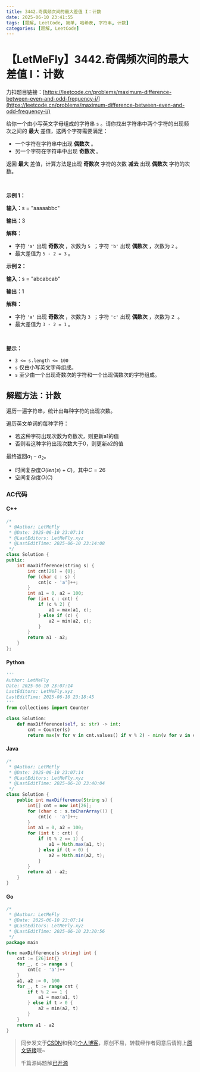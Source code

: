```yaml
---
title: 3442.奇偶频次间的最大差值 I：计数
date: 2025-06-10 23:41:55
tags: [题解, LeetCode, 简单, 哈希表, 字符串, 计数]
categories: [题解, LeetCode]
---
```


# 【LetMeFly】3442.奇偶频次间的最大差值 I：计数

力扣题目链接：[https://leetcode.cn/problems/maximum-difference-between-even-and-odd-frequency-i/](https://leetcode.cn/problems/maximum-difference-between-even-and-odd-frequency-i/)

<p>给你一个由小写英文字母组成的字符串&nbsp;<code>s</code> 。请你找出字符串中两个字符的出现频次之间的 <strong>最大</strong> 差值，这两个字符需要满足：</p>

<ul>
	<li>一个字符在字符串中出现 <strong>偶数次</strong> 。</li>
	<li>另一个字符在字符串中出现 <strong>奇数次</strong>&nbsp;。</li>
</ul>

<p>返回 <strong>最大</strong> 差值，计算方法是出现 <strong>奇数次</strong> 字符的次数 <strong>减去</strong> 出现 <strong>偶数次</strong> 字符的次数。</p>

<p>&nbsp;</p>

<p><b>示例 1：</b></p>

<div class="example-block">
<p><span class="example-io"><b>输入：</b>s = "aaaaabbc"</span></p>

<p><b>输出：</b>3</p>

<p><b>解释：</b></p>

<ul>
	<li>字符&nbsp;<code>'a'</code>&nbsp;出现 <strong>奇数次</strong>&nbsp;，次数为&nbsp;<code><font face="monospace">5</font></code><font face="monospace"> ；字符</font>&nbsp;<code>'b'</code>&nbsp;出现 <strong>偶数次</strong> ，次数为&nbsp;<code><font face="monospace">2</font></code>&nbsp;。</li>
	<li>最大差值为&nbsp;<code>5 - 2 = 3</code>&nbsp;。</li>
</ul>
</div>

<p><b>示例 2：</b></p>

<div class="example-block">
<p><span class="example-io"><b>输入：</b>s = "abcabcab"</span></p>

<p><b>输出：</b>1</p>

<p><b>解释：</b></p>

<ul>
	<li>字符&nbsp;<code>'a'</code>&nbsp;出现 <strong>奇数次</strong>&nbsp;，次数为&nbsp;<code><font face="monospace">3</font></code><font face="monospace"> ；字符</font>&nbsp;<code>'c'</code>&nbsp;出现 <strong>偶数次</strong>&nbsp;，次数为&nbsp;<font face="monospace">2 。</font></li>
	<li>最大差值为&nbsp;<code>3 - 2 = 1</code> 。</li>
</ul>
</div>

<p>&nbsp;</p>

<p><b>提示：</b></p>

<ul>
	<li><code>3 &lt;= s.length &lt;= 100</code></li>
	<li><code>s</code>&nbsp;仅由小写英文字母组成。</li>
	<li><code>s</code>&nbsp;至少由一个出现奇数次的字符和一个出现偶数次的字符组成。</li>
</ul>


    
## 解题方法：计数

遍历一遍字符串，统计出每种字符的出现次数。

遍历英文单词的每种字符：

+ 若这种字符出现次数为奇数次，则更新a1的值
+ 否则若这种字符出现次数大于0，则更新a2的值

最终返回$a_1-a_2$。

+ 时间复杂度$O(len(s)+C)$，其中$C=26$
+ 空间复杂度$O(C)$

### AC代码

#### C++

```cpp
/*
 * @Author: LetMeFly
 * @Date: 2025-06-10 23:07:14
 * @LastEditors: LetMeFly.xyz
 * @LastEditTime: 2025-06-10 23:14:08
 */
class Solution {
public:
    int maxDifference(string s) {
        int cnt[26] = {0};
        for (char c : s) {
            cnt[c - 'a']++;
        }
        int a1 = 0, a2 = 100;
        for (int c : cnt) {
            if (c % 2) {
                a1 = max(a1, c);
            } else if (c) {
                a2 = min(a2, c);
            }
        }
        return a1 - a2;
    }
};
```

#### Python

```python
'''
Author: LetMeFly
Date: 2025-06-10 23:07:14
LastEditors: LetMeFly.xyz
LastEditTime: 2025-06-10 23:18:45
'''
from collections import Counter

class Solution:
    def maxDifference(self, s: str) -> int:
        cnt = Counter(s)
        return max(v for v in cnt.values() if v % 2) - min(v for v in cnt.values() if v % 2 == 0)
```

#### Java

```java
/*
 * @Author: LetMeFly
 * @Date: 2025-06-10 23:07:14
 * @LastEditors: LetMeFly.xyz
 * @LastEditTime: 2025-06-10 23:40:04
 */
class Solution {
    public int maxDifference(String s) {
        int[] cnt = new int[26];
        for (char c : s.toCharArray()) {
            cnt[c - 'a']++;
        }
        int a1 = 0, a2 = 100;
        for (int t : cnt) {
            if (t % 2 == 1) {
                a1 = Math.max(a1, t);
            } else if (t > 0) {
                a2 = Math.min(a2, t);
            }
        }
        return a1 - a2;
    }
}
```

#### Go

```go
/*
 * @Author: LetMeFly
 * @Date: 2025-06-10 23:07:14
 * @LastEditors: LetMeFly.xyz
 * @LastEditTime: 2025-06-10 23:20:56
 */
package main

func maxDifference(s string) int {
    cnt := [26]int{}
    for _, c := range s {
        cnt[c - 'a']++
    }
    a1, a2 := 0, 100
    for _, t := range cnt {
        if t % 2 == 1 {
            a1 = max(a1, t)
        } else if t > 0 {
            a2 = min(a2, t)
        }
    }
    return a1 - a2
}
```

> 同步发文于[CSDN](https://letmefly.blog.csdn.net/article/details/148570777)和我的[个人博客](https://blog.letmefly.xyz/)，原创不易，转载经作者同意后请附上[原文链接](https://blog.letmefly.xyz/2025/06/10/LeetCode%203442.%E5%A5%87%E5%81%B6%E9%A2%91%E6%AC%A1%E9%97%B4%E7%9A%84%E6%9C%80%E5%A4%A7%E5%B7%AE%E5%80%BCI/)哦~
>
> 千篇源码题解[已开源](https://github.com/LetMeFly666/LeetCode)
